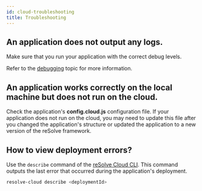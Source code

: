 ```yaml
---
id: cloud-troubleshooting
title: Troubleshooting
---
```


## An application does not output any logs.

Make sure that you run your application with the correct debug levels.

Refer to the [debugging](debugging.md) topic for more information.

## An application works correctly on the local machine but does not run on the cloud.

Check the application's **config.cloud.js** configuration file. If your application does not run on the cloud, you may need to update this file after you changed the application's structure or updated the application to a new version of the reSolve framework.

## How to view deployment errors?

Use the `describe` command of the [reSolve Cloud CLI](cloud-cli.md). This command outputs the last error that occurred during the application's deployment.

```bash
resolve-cloud describe <deploymentId>
```
